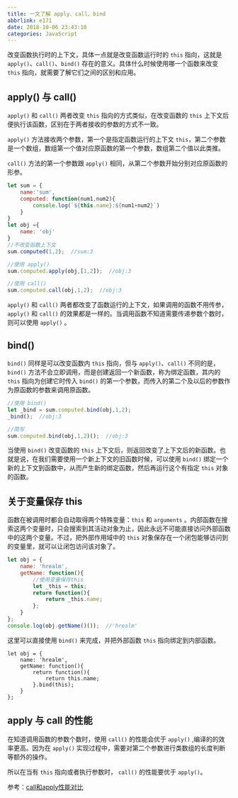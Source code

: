 ```yaml
---
title: 一文了解 apply、call、bind
abbrlink: e171
date: 2018-10-06 23:43:10
categories: JavaScript
---
```


改变函数执行时的上下文，具体一点就是改变函数运行时的 `this` 指向，这就是 `apply()`、`call()`、`bind()` 存在的意义。具体什么时候使用哪一个函数来改变 `this` 指向，就需要了解它们之间的区别和应用。

<!-- more -->

## apply() 与 call()

`apply()` 和 `call()` 两者改变 `this` 指向的方式类似，在改变函数的 `this` 上下文后便执行该函数，区别在于两者接收的参数的方式不一致。

`apply()` 方法接收两个参数，第一个是指定函数运行的上下文 `this`，第二个参数是一个数组，数组第一个值对应原函数的第一个参数，数组第二个值以此类推。

`call()` 方法的第一个参数跟 `apply()` 相同，从第二个参数开始分别对应原函数的形参。

```javascript
let sum = {
    name:'sum',
    computed: function(num1,num2){
        console.log(`${this.name}:${num1+num2}`)
    }
}
let obj ={
    name: 'obj'
}
//不改变函数上下文
sum.computed(1,2);  //sum:3

//使用 apply()
sum.computed.apply(obj,[1,2]);  //obj:3

//使用 call()
sum.computed.call(obj,1,2);  //obj:3

```

`apply()` 和 `call()` 两者都改变了函数运行的上下文，如果调用的函数不用传参，`apply()` 和 `call()` 的效果都是一样的。当调用函数不知道需要传递参数个数时，则可以使用 `apply()` 。

## bind()

`bind()` 同样是可以改变函数内 `this` 指向，但与 `apply()`、`call()` 不同的是，`bind()` 方法不会立即调用，而是创建返回一个新函数，称为绑定函数，其内的 `this` 指向为创建它时传入 `bind()` 的第一个参数，而传入的第二个及以后的参数作为原函数的参数来调用原函数。

```javascript
//使用 bind()
let _bind = sum.computed.bind(obj,1,2);
_bind();  //obj:3

//简写
sum.computed.bind(obj,1,2)();  //obj:3
```

当使用 `bind()` 改变函数的 `this` 上下文后，则返回改变了上下文后的新函数。也就是说，在我们需要使用一个新上下文的旧函数时候，可以使用 `bind()` 绑定一个新的上下文到函数中，从而产生新的绑定函数，然后再运行这个有指定 `this` 对象的函数。

 ## 关于变量保存 this

函数在被调用时都会自动取得两个特殊变量：`this` 和 `arguments` 。内部函数在搜索这两个变量时，只会搜索到其活动对象为止，因此永远不可能直接访问外部函数中的这两个变量。不过，把外部作用域中的 `this` 对象保存在一个闭包能够访问到的变量里，就可以让闭包访问该对象了。

```javascript
let obj = {
    name: 'hrealm',
    getName: function(){
        //使用变量保存this
        let _this = this;
        return function(){
            return _this.name;
        };
    }
};
console.log(obj.getName()());  //'hrealm'
```

这里可以直接使用 `bind()` 来完成，并把外部函数 `this` 指向绑定到内部函数。

```
let obj = {
    name: 'hrealm',
    getName: function(){
        return function(){
            return this.name;
        }.bind(this);
    }
};
```

## apply 与 call 的性能

在知道调用函数的参数个数时，使用 `call()` 的性能会优于 `apply()` ,编译的的效率更高。因为在 `apply()` 实现过程中，需要对第二个参数进行类数组的长度判断等额外的操作。

所以在当有 `this` 指向或者执行参数时， `call()` 的性能要优于 `apply()`。

参考：[call和apply性能对比]( https://blog.csdn.net/zhengyinhui100/article/details/7837127 )